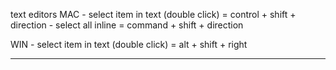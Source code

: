text editors
MAC
	- select item in text (double click) = control + shift + direction 
	- select all inline = command + shift + direction

WIN
	- select item in text (double click) = alt + shift + right

________________________